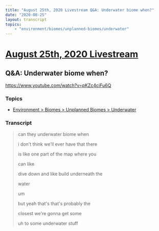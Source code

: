 ```yaml
---
title: "August 25th, 2020 Livestream Q&A: Underwater biome when?"
date: "2020-08-25"
layout: transcript
topics:
    - "environment/biomes/unplanned-biomes/underwater"
---
```

# [August 25th, 2020 Livestream](../2020-08-25.md)
## Q&A: Underwater biome when?
https://www.youtube.com/watch?v=pKZc4ciFu6Q

### Topics
* [Environment > Biomes > Unplanned Biomes > Underwater](../topics/environment/biomes/unplanned-biomes/underwater.md)

### Transcript

> can they underwater biome when
>
> i don't think we'll ever have that there
>
> is like one part of the map where you
>
> can like
>
> dive down and like build underneath the
>
> water
>
> um
>
> but yeah that's that's probably the
>
> closest we're gonna get some
>
> uh to some underwater stuff
